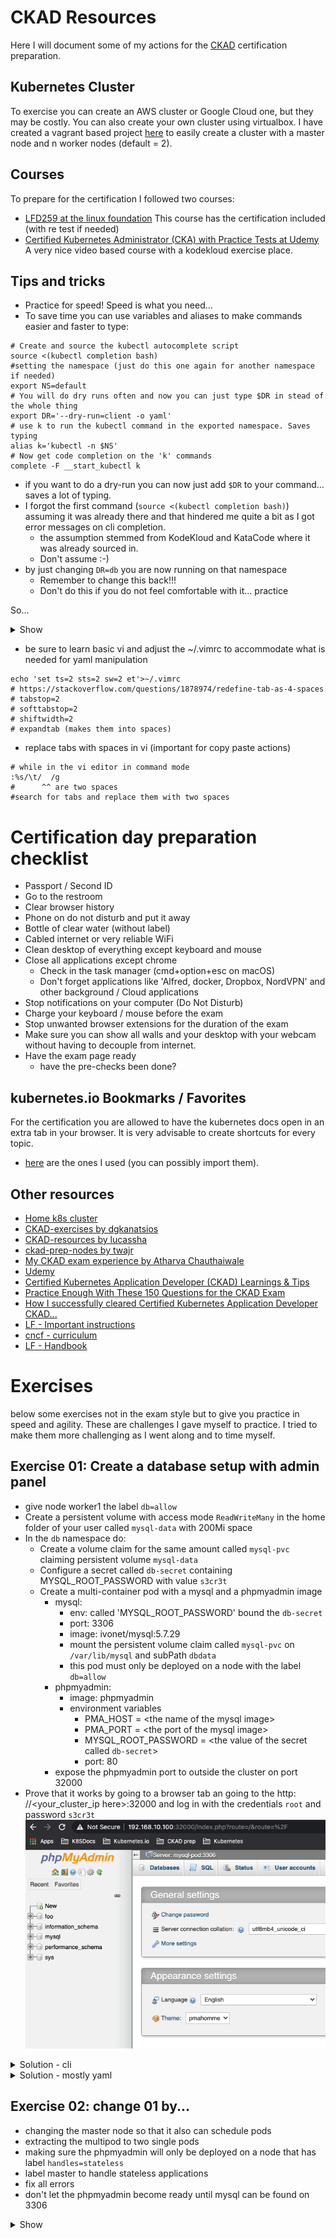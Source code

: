 # CKAD Resources

Here I will document some of my actions for
the [CKAD](https://training.linuxfoundation.org/training/kubernetes-for-developers/)
certification preparation.

## Kubernetes Cluster

To exercise you can create an AWS cluster or Google Cloud one, but they may be
costly. You can also create your own cluster using virtualbox. I have created a
vagrant based project [here](http://ivo2u.nl/Z7) to easily create a cluster with
a master node and n worker nodes (default = 2).

## Courses

To prepare for the certification I followed two courses:

- [LFD259 at the linux foundation](https://training.linuxfoundation.org/training/kubernetes-for-developers/)
  This course has the certification included (with re test if needed)
- [Certified Kubernetes Administrator (CKA) with Practice Tests at Udemy](https://www.udemy.com/course/certified-kubernetes-administrator-with-practice-tests/)
  A very nice video based course with a kodekloud exercise place.

## Tips and tricks

- Practice for speed! Speed is what you need...
- To save time you can use variables and aliases to make commands easier and
  faster to type:

```shell
# Create and source the kubectl autocomplete script
source <(kubectl completion bash)
#setting the namespace (just do this one again for another namespace if needed)
export NS=default
# You will do dry runs often and now you can just type $DR in stead of the whole thing
export DR='--dry-run=client -o yaml'
# use k to run the kubectl command in the exported namespace. Saves typing
alias k='kubectl -n $NS'
# Now get code completion on the 'k' commands
complete -F __start_kubectl k

```

- if you want to do a dry-run you can now just add `$DR` to your command...
  saves a lot of typing.
- I forgot the first command (`source <(kubectl completion bash)`) assuming it
  was already there and that hindered me quite a bit as I got error messages on
  cli completion.
    - the assumption stemmed from KodeKloud and KataCode where it was already
      sourced in.
    - Don't assume :-)
- by just changing `DR=db` you are now running on that namespace
    - Remember to change this back!!!
    - Don't do this if you do not feel comfortable with it... practice

So...

<details><summary>Show</summary>
<p>

```shell
# if you want a dry-run to get the yaml
k run nginx --image=nginx --port 80 $DR >nginx.yml

# doing commands on another namespace
export NS=others
#use 'k'  as you would normally
#don't forget to go back to the default ns again or use the fully qualified
#kubectl command if just for one command (default ns is default :-))
export NS=default
```

</p>
</details>

- be sure to learn basic vi and adjust the ~/.vimrc to accommodate what is
  needed for yaml manipulation

```shell
echo 'set ts=2 sts=2 sw=2 et'>~/.vimrc
# https://stackoverflow.com/questions/1878974/redefine-tab-as-4-spaces
# tabstop=2
# softtabstop=2
# shiftwidth=2
# expandtab (makes them into spaces)
```

- replace tabs with spaces in vi (important for copy paste actions)

```shell
# while in the vi editor in command mode
:%s/\t/  /g
#      ^^ are two spaces
#search for tabs and replace them with two spaces
```

# Certification day preparation checklist

- Passport / Second ID
- Go to the restroom
- Clear browser history
- Phone on do not disturb and put it away
- Bottle of clear water (without label)
- Cabled internet or very reliable WiFi
- Clean desktop of everything except keyboard and mouse
- Close all applications except chrome
    - Check in the task manager (cmd+option+esc on macOS)
    - Don't forget applications like 'Alfred, docker, Dropbox, NordVPN' and
      other background / Cloud applications
- Stop notifications on your computer (Do Not Disturb)
- Charge your keyboard / mouse before the exam
- Stop unwanted browser extensions for the duration of the exam
- Make sure you can show all walls and your desktop with your webcam 
  without having to decouple from internet.
- Have the exam page ready
    - have the pre-checks been done?

## kubernetes.io Bookmarks / Favorites

For the certification you are allowed to have the kubernetes docs open in an
extra tab in your browser. It is very advisable to create shortcuts for every
topic.

- [here](k8s_favorites.html) are the ones I used (you can possibly import them).

## Other resources

- [Home k8s cluster](http://ivo2u.nl/Z7)
- [CKAD-exercises by dgkanatsios](https://github.com/dgkanatsios/CKAD-exercises)
- [CKAD-resources by lucassha](https://github.com/lucassha/CKAD-resources)
- [ckad-prep-nodes by twajr](https://github.com/twajr/ckad-prep-notes)
- [My CKAD exam experience by Atharva Chauthaiwale](https://www.linkedin.com/pulse/my-ckad-exam-experience-atharva-chauthaiwale/)
- [Udemy](https://www.udemy.com/course/certified-kubernetes-administrator-with-practice-tests/)
- [Certified Kubernetes Application Developer (CKAD) Learnings & Tips](https://medium.com/marcus-tee-anytime/certified-kubernetes-application-developer-ckad-learnings-tips-cc83c12ed555)
- [Practice Enough With These 150 Questions for the CKAD Exam](https://medium.com/bb-tutorials-and-thoughts/practice-enough-with-these-questions-for-the-ckad-exam-2f42d1228552)
- [How I successfully cleared Certified Kubernetes Application Developer CKAD...](https://qainsights.com/how-i-successfully-cleared-certified-kubernetes-application-developer-ckad-exam-in-5-weeks/)
- [LF - Important instructions](https://docs.linuxfoundation.org/tc-docs/certification/tips-cka-and-ckad)
- [cncf - curriculum](https://github.com/cncf/curriculum)
- [LF - Handbook](https://docs.linuxfoundation.org/tc-docs/certification/lf-candidate-handbook)

# Exercises

below some exercises not in the exam style but to give you practice in speed and
agility. These are challenges I gave myself to practice. I tried to make them
more challenging as I went along and to time myself.

## Exercise 01: Create a database setup with admin panel

- give node worker1 the label `db=allow`
- Create a persistent volume with access mode `ReadWriteMany` in the home folder
  of your user called `mysql-data` with 200Mi space
- In the `db` namespace do:
    - Create a volume claim for the same amount called `mysql-pvc` claiming
      persistent volume `mysql-data`
    - Configure a secret called `db-secret` containing MYSQL_ROOT_PASSWORD with
      value `s3cr3t`
    - Create a multi-container pod with a mysql and a phpmyadmin image
        - mysql:
            - env: called 'MYSQL_ROOT_PASSWORD' bound the `db-secret`
            - port: 3306
            - image: ivonet/mysql:5.7.29
            - mount the persistent volume claim called `mysql-pvc`
              on `/var/lib/mysql`
              and subPath `dbdata`
            - this pod must only be deployed on a node with the label `db=allow`
        - phpmyadmin:
            - image: phpmyadmin
            - environment variables
                - PMA_HOST = \<the name of the mysql image>
                - PMA_PORT = \<the port of the mysql image>
                - MYSQL_ROOT_PASSWORD = \<the value of the secret
                  called `db-secret`>
                - port: 80
        - expose the phpmyadmin port to outside the cluster on port 32000
- Prove that it works by going to a browser tab an going to the http:
  //\<your_cluster_ip here>:32000 and log in with the credentials `root`
  and password `s3cr3t`
  ![](img/phpmyadmin.png)

<details><summary>Solution - cli</summary>
<p>

```shell
source <(kubectl completion bash)
export DR='--dry-run=client -o yaml'
export NS=default
alias k='kubectl -n $NS'
complete -F __start_kubectl k

# label node worker1
k label nodes worker1 db=allow
# create the needed folder on the needed worker (worker1)
# I assume you are using my vagrant setup
ssh 192.168.10.111 
mkdir mysql-data
exit
```

-
Create [PersistentVolume](https://kubernetes.io/docs/tasks/configure-pod-container/configure-persistent-volume-storage/#create-a-persistentvolume) (
copy example)

```yaml
apiVersion: v1
kind: PersistentVolume
metadata:
  name: task-pv-volume
  labels:
    type: local
spec:
  storageClassName: manual
  capacity:
    storage: 10Gi
  accessModes:
    - ReadWriteOnce
  hostPath:
    path: "/mnt/data"
```

- change it to:

```yaml
apiVersion: v1
kind: PersistentVolume
metadata:
  name: mysql-pv
  labels:
    pv: mysql-pv
spec:
  storageClassName: manual
  capacity:
    storage: 200Mi
  accessModes:
    - ReadWriteMany
  hostPath:
    path: "/home/vagrant/mysql-data"
```

```shell
# a PersistentVolume is not bound to a contect
k create -f pv.yml
#or if aliased
kc pv.yml 
# create namespace db
k create ns db
# set ns to db
export NS=db
# Create a PVC
# https://kubernetes.io/docs/concepts/storage/persistent-volumes/#persistentvolumeclaims
```

- change the `pvc.yml` to:

```shell
apiVersion: v1
kind: PersistentVolumeClaim
metadata:
  name: mysql-pvc
  namespace: db
spec:
  accessModes:
    - ReadWriteMany
  volumeMode: Filesystem
  resources:
    requests:
      storage: 200Mi
  storageClassName: manual
  selector:
    matchLabels:
      pv: mysql-pv
```

- the `namespace` is not needed as you will be creating it within the namespace

```shell
kc pvc.yml
# check if bound
k get pv,pvc
NAME                        CAPACITY   ACCESS MODES   RECLAIM POLICY   STATUS   CLAIM          STORAGECLASS   REASON   AGE
persistentvolume/mysql-pv   200Mi      RWX            Retain           Bound    db/mysql-pvc   manual                  3m51s

NAME                              STATUS   VOLUME     CAPACITY   ACCESS MODES   STORAGECLASS   AGE
persistentvolumeclaim/mysql-pvc   Bound    mysql-pv   200Mi      RWX            manual         3m51s

# Create the secret
k create secret generic db-secret --from-literal=MYSQL_ROOT_PASSWORD=s3cr3t
# check
k get secret db-secret -o yaml
# or more specific
k get secret db-secret -o jsonpath='{.data}{"\n"}'
{"MYSQL_ROOT_PASSWORD":"czNjcjN0"} 

# create the base yaml for the multi pod
k run mysql --image=ivonet/mysql:5.7.29 --port 3306 --env=MYSQL_ROOT_PASSWORD=todo $DR>db.yml
# then env part needs to be changed to the secret
# https://kubernetes.io/docs/concepts/configuration/secret/#using-secrets-as-environment-variables (copy paste)
# the phpmyadmin needs to be added etc
# edit it mysql.yml
```

```yaml
apiVersion: v1
kind: Pod
metadata:
  labels:
    run: mysql
  name: mysql
  namespace: db
spec:
  affinity: # Add the node affinity db=allow
    nodeAffinity:
      requiredDuringSchedulingIgnoredDuringExecution:
        nodeSelectorTerms:
          - matchExpressions:
              - key: db
                operator: In
                values:
                  - allow
  containers:
    - name: mysql-pod
      image: ivonet/mysql:5.7.29
      ports:
        - containerPort: 3306
      env:
        - name: MYSQL_ROOT_PASSWORD
          valueFrom: # Change the 'value: todo' to these lines (https://kubernetes.io/docs/concepts/configuration/secret/#using-secrets-as-environment-variables)
            secretKeyRef:
              name: db-secret
              key: MYSQL_ROOT_PASSWORD
      imagePullPolicy: IfNotPresent # I added this because I got blocked after pulling to much by docker
      volumeMounts:
        - name: db-data
          mountPath: /var/lib/mysql
          subPath: dbdata
      resources: { }
    - name: phpmyadmin-pod # add this whole part based on the former part with
      image: phpmyadmin
      ports:
        - containerPort: 80
      env:
        - name: MYSQL_ROOT_PASSWORD
          valueFrom:
            secretKeyRef:
              name: db-secret
              key: MYSQL_ROOT_PASSWORD
        - name: PMA_HOST
          value: mysql  # note that the host here must be the same as the .metadata.name
        - name: PMA_PORT
          value: "3306"
  restartPolicy: OnFailure
  volumes: # assign the pvc
    - name: db-data
      persistentVolumeClaim:
        claimName: mysql-pvc
```

```shell
# create it
kc db.yml
# check it
k describe po mysql
# and
k get po
NAME    READY   STATUS    RESTARTS   AGE
mysql   2/2     Running   0          5m36s
# expose it in a service
kdr expose pod mysql  --port 80 --type=NodePort >svc.yml
# change it to...
```

```yaml
apiVersion: v1
kind: Service
metadata:
  creationTimestamp: null
  labels:
    run: mysql
  name: mysql
  namespace: db
spec:
  ports:
    - port: 80
      protocol: TCP
      nodePort: 32000
  selector:
    run: mysql
  type: NodePort
status:
  loadBalancer: { }
```

- `curl -q http://192.168.10.100:32000` should give a html result.
- try it in the browser and log in with the given creds...

</p>
</details>

<details><summary>Solution - mostly yaml</summary>
<p>

```shell
# label node worker1
kubectl label nodes worker1 db=allow

# create the needed folder on the needed worker (worker1)
# I assume you are using my vagrant setup
ssh 192.168.10.111  #worker1
mkdir mysql-data
exit


```

- mysql-setup.yml:

```yaml
---
apiVersion: v1
kind: Namespace
metadata:
  name: db
  namespace: default
---
apiVersion: v1
kind: PersistentVolume
metadata:
  name: mysql-pv
  labels:
    pv: mysql-pv
spec:
  storageClassName: manual
  capacity:
    storage: 200Mi
  accessModes:
    - ReadWriteMany
  hostPath:
    path: "/home/vagrant/mysql-data"
---
apiVersion: v1
kind: PersistentVolumeClaim
metadata:
  name: mysql-pvc
  namespace: db
spec:
  accessModes:
    - ReadWriteMany
  volumeMode: Filesystem
  resources:
    requests:
      storage: 200Mi
  storageClassName: manual
  selector:
    matchLabels:
      pv: mysql-pv
---
apiVersion: v1
kind: Secret
data:
  MYSQL_ROOT_PASSWORD: czNjcjN0
metadata:
  name: db-secret
  namespace: db
type: Opaque
---
apiVersion: v1
kind: Pod
metadata:
  labels:
    run: mysql
  name: mysql
  namespace: db
spec:
  affinity:
    nodeAffinity:
      requiredDuringSchedulingIgnoredDuringExecution:
        nodeSelectorTerms:
          - matchExpressions:
              - key: db
                operator: In
                values:
                  - allow
  containers:
    - name: mysql-pod
      image: ivonet/mysql:5.7.29
      ports:
        - containerPort: 3306
      env:
        - name: MYSQL_ROOT_PASSWORD
          valueFrom:
            secretKeyRef:
              name: db-secret
              key: MYSQL_ROOT_PASSWORD
      imagePullPolicy: IfNotPresent
      volumeMounts:
        - name: db-data
          mountPath: /var/lib/mysql
          subPath: dbdata
      resources: { }
    - name: phpmyadmin-pod
      image: phpmyadmin
      ports:
        - containerPort: 80
      env:
        - name: MYSQL_ROOT_PASSWORD
          valueFrom:
            secretKeyRef:
              name: db-secret
              key: MYSQL_ROOT_PASSWORD
        - name: PMA_HOST
          value: mysql
        - name: PMA_PORT
          value: "3306"
  restartPolicy: OnFailure
  volumes:
    - name: db-data
      persistentVolumeClaim:
        claimName: mysql-pvc
---
apiVersion: v1
kind: Service
metadata:
  labels:
    run: mysql
  name: mysql
  namespace: db
spec:
  ports:
    - port: 80
      protocol: TCP
      nodePort: 32000
  selector:
    run: mysql
  type: NodePort
```

```shell
# Get it working
kubectl create -f mysql-setup.yml
curl http://192.168.10.100:32000

```

- try it in the browser and log in with the given creds...

</p>
</details>

## Exercise 02: change 01 by...

- changing the master node so that it also can schedule pods
- extracting the multipod to two single pods
- making sure the phpmyadmin will only be deployed on a node that has label
  `handles=stateless`
- label master to handle stateless applications
- fix all errors
- don't let the phpmyadmin become ready until mysql can be found on 3306

<details><summary>Show</summary>
<p>

```shell
#allow pods on master
kubectl taint node master node-role.kubernetes.io/master-
# label it
kubectl label node master handles=stateless
# Delete the old service
kubectl -n db delete svc mysql
# expose the mysql pod to the phpmyadmin pod
kubectl expose pod mysql --port 3306 --name=mysql-service --namespace=db
# change the old svc.yml
```

```yaml
apiVersion: v1
kind: Service
metadata:
  labels:
    run: phpmyadmin
  name: phpmyadmin-service
  namespace: db
spec:
  ports:
    - port: 80
      protocol: TCP
      nodePort: 32000
  selector:
    run: phpmyadmin
  type: NodePort
```

```shell
#create the service
kubectl -n db create -f svc.yml
# create a barebones pod def for phpmyadmin
kubectl -n db run phpmyadmin --image=phpmyadmin --port=80 --dry-run=client -o yaml>php.yml
# Now copy the container part for phpmyadin from from db.yml to php.yml
```

```yaml
apiVersion: v1
kind: Pod
metadata:
  labels:
    run: phpmyadmin
  name: phpmyadmin
  namespace: db
spec:
  affinity: # only on nodes that handle stateless
    nodeAffinity:
      requiredDuringSchedulingIgnoredDuringExecution:
        nodeSelectorTerms:
          - matchExpressions:
              - key: handles
                operator: In
                values:
                  - stateless
  containers: # replaced with data from the db.yml
    - name: phpmyadmin-pod
      image: phpmyadmin
      ports:
        - containerPort: 80
      env:
        - name: MYSQL_ROOT_PASSWORD
          valueFrom:
            secretKeyRef:
              name: db-secret
              key: MYSQL_ROOT_PASSWORD
        - name: PMA_HOST
          value: mysql-service # note this host needs to change to the mysql-service as it is not in the same pod anymore
        - name: PMA_PORT
          value: "3306"
      imagePullPolicy: IfNotPresent
  initContainers: # Used an initContainer for the readiness check as the nc command is not available in the phpmyadmin image
    - name: init-mysql
      image: busybox
      command: [ 'sh', '-c', 'until nc -zvw3 mysql-service 3306; do echo waiting for mysql; sleep 2; done;' ]
      imagePullPolicy: IfNotPresent
  restartPolicy: OnFailure
  volumes:
    - name: db-data
      persistentVolumeClaim:
        claimName: mysql-pvc
```

Details initContainer command:

- nc: It’s a command.
- z: zero-I/O mode (used for scanning).
- v: For verbose.
- w3: timeout wait seconds
- mysql-service: Destination system dns
- 3306: Port number needs to be verified.

```shell
# first delete the old setup of the multipod
kubectl -n db delete -f db.yml
# now create the php
kubectl -n db create -f php.yml
#it should stay in the init state
# see logs if the initContainer
kubectl -n db logs phpmyadmin -c init-mysql
waiting for mysql
waiting for mysql
waiting for mysql
waiting for mysql
```

```shell
# Remove the phpadminb part from db.yml
```

```yaml
apiVersion: v1
kind: Pod
metadata:
  labels:
    run: mysql
  name: mysql
  namespace: db
spec:
  affinity:
    nodeAffinity:
      requiredDuringSchedulingIgnoredDuringExecution:
        nodeSelectorTerms:
          - matchExpressions:
              - key: db
                operator: In
                values:
                  - allow
  containers:
    - name: mysql-pod
      image: ivonet/mysql:5.7.29
      ports:
        - containerPort: 3306
      env:
        - name: MYSQL_ROOT_PASSWORD
          valueFrom:
            secretKeyRef:
              name: db-secret
              key: MYSQL_ROOT_PASSWORD
      imagePullPolicy: IfNotPresent
      volumeMounts:
        - name: db-data
          mountPath: /var/lib/mysql
          subPath: dbdata
  restartPolicy: OnFailure
  volumes:
    - name: db-data
      persistentVolumeClaim:
        claimName: mysql-pvc
```

```shell
kubectl -n db create -f db.yml
kubectl -n db get po,svc -o wide
# both containers should become READY
NAME             READY   STATUS    RESTARTS   AGE     IP                NODE      NOMINATED NODE   READINESS GATES
pod/mysql        1/1     Running   0          2m12s   192.168.235.129   worker1   <none>           <none>
pod/phpmyadmin   1/1     Running   0          6m57s   192.168.219.76    master    <none>           <none>

NAME                         TYPE        CLUSTER-IP       EXTERNAL-IP   PORT(S)        AGE   SELECTOR
service/mysql-service        ClusterIP   10.97.164.232    <none>        3306/TCP       63m   run=mysql
service/phpmyadmin-service   NodePort    10.102.219.202   <none>        80:32000/TCP   72m   run=phpmyadmin
# phpmyadmin is running on master (handles=stateless label)
# db is running on worker1 (db=allow label)
#done
```

- check in browser: http://192.168.10.100:32000 USR:root PWD:s3cr3t

</p>
</details>

